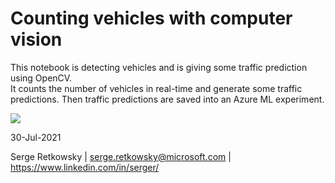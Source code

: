 # Counting vehicles with computer vision

This notebook is detecting vehicles and is giving some traffic prediction using OpenCV.<br>
It counts the number of vehicles in real-time and generate some traffic predictions. Then traffic predictions are saved into an Azure ML experiment.

<img src="https://github.com/retkowsky/couting_vehicles_computervision/blob/main/viaduc.jpg?raw=true">

30-Jul-2021

Serge Retkowsky | serge.retkowsky@microsoft.com | https://www.linkedin.com/in/serger/
